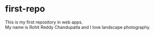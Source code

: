 # first-repo
This is my first repository in web apps.
<br/> My name is Rohit Reddy Chandupatla
and I love landscape photography.
